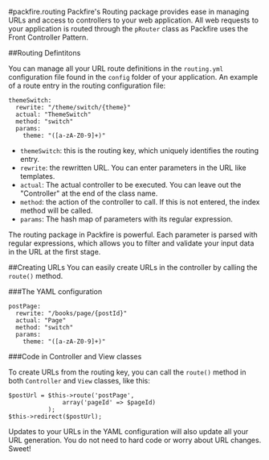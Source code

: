 
#packfire.routing
Packfire's Routing package provides ease in managing URLs and access to controllers to your web application. All web requests to your application is routed through the `pRouter` class as Packfire uses the Front Controller Pattern. 

##Routing Defintitons

You can manage all your URL route definitions in the `routing.yml` configuration file found in the `config` folder of your application. An example of a route entry in the routing configuration file:

    themeSwitch:
      rewrite: "/theme/switch/{theme}"
      actual: "ThemeSwitch"
      method: "switch"
      params:
        theme: "([a-zA-Z0-9]+)"

- `themeSwitch`: this is the routing key, which uniquely identifies the routing entry.
- `rewrite`: the rewritten URL. You can enter parameters in the URL like templates.
- `actual`: The actual controller to be executed. You can leave out the "Controller" at the end of the class name.
- `method`: the action of the controller to call. If this is not entered, the index method will be called.
- `params`: The hash map of parameters with its regular expression.

The routing package in Packfire is powerful. Each parameter is parsed with regular expressions, which allows you to filter and validate your input data in the URL at the first stage.

##Creating URLs
You can easily create URLs in the controller by calling the `route()` method. 

###The YAML configuration

    postPage:
      rewrite: "/books/page/{postId}"
      actual: "Page"
      method: "switch"
      params:
        theme: "([a-zA-Z0-9]+)"

###Code in Controller and View classes

To create URLs from the routing key, you can call the `route()` method in both `Controller` and `View` classes, like this:

    $postUrl = $this->route('postPage', 
                   array('pageId' => $pageId)
               );
    $this->redirect($postUrl);

Updates to your URLs in the YAML configuration will also update all your URL generation. You do not need to hard code or worry about URL changes. Sweet!